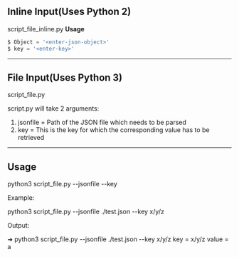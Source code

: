 ## Inline Input(Uses Python 2)
script_file_inline.py
**Usage**
```python script_file_inline.py
$ Object = '<enter-json-object>'
$ key = '<enter-key>'
```

-------
## File Input(Uses Python 3)
script_file.py

script.py will take 2 arguments:
1) jsonfile = Path of the JSON file which needs to be parsed
2) key = This is the key for which the corresponding value has to be retrieved

-----
Usage
-----

python3 script_file.py --jsonfile <json-file-path> --key <key-value>


Example:

python3 script_file.py --jsonfile ./test.json --key x/y/z

Output:

➜  python3 script_file.py --jsonfile ./test.json --key x/y/z
key = x/y/z
value = a
